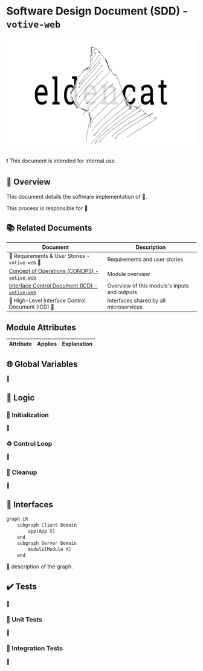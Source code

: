 # Software Design Document (SDD) - `votive-web`

<center>

<picture>
  <source media="(prefers-color-scheme: dark)" srcset="https://github.com/eldencat/terraform/raw/main/src/shared/eldencat-banner-dark.png">
  <source media="(prefers-color-scheme: light)" srcset="https://github.com/eldencat/terraform/raw/main/src/shared/eldencat-banner.png">
  <img alt="Eldencat logo in light and dark." style="height:300px" src="https://github.com/eldencat/terraform/raw/main/src/shared/eldencat-banner.png">
</picture>

</center>

:exclamation: This document is intended for internal use.

## :telescope: Overview

This document details the software implementation of :construction:.

This process is responsible for :construction:

## :books: Related Documents

Document | Description
--- | ---
:construction: Requirements & User Stories - `votive-web` :construction: | Requirements and user stories
[Concept of Operations (CONOPS) - `votive-web`](./conops.md) | Module overview
[Interface Control Document (ICD) - `votive-web`](./icd.md) | Overview of this module's inputs and outputs
:construction: High-Level Interface Control Document (ICD) :construction: | Interfaces shared by all microservices.
## Module Attributes

Attribute | Applies | Explanation
--- | --- | ---

## :globe_with_meridians: Global Variables

:construction:

## :robot: Logic

### :seedling: Initialization

:construction:

### :recycle: Control Loop

:construction:

### :broom: Cleanup

:construction:

## :handshake: Interfaces

```mermaid
graph LR
    subgraph Client Domain
        app(App X)
    end
    subgraph Server Domain
        module[Module A]
    end
```

:construction: description of the graph.

## :heavy_check_mark: Tests

:construction:

### :tulip: Unit Tests

:construction:

### :bouquet: Integration Tests

:construction:
